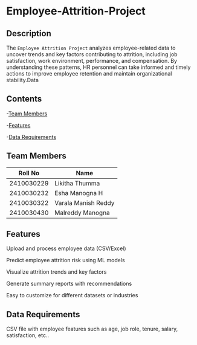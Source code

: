 # Employee-Attrition-Project

## Description
The `Employee Attrition Project` analyzes employee-related data to uncover trends and key factors contributing to attrition, including job satisfaction, work environment, performance, and compensation. By understanding these patterns, HR personnel can take informed and timely actions to improve employee retention and maintain organizational stability.Data


## Contents
-[Team Members](#team-members)

-[Features](#features)

-[Data Requirements](#data-requirements)


## Team Members
|     Roll No     |    Name           |
|-----------------|-------------------|
|   2410030229    |Likitha Thumma     |
|   2410030232    |Esha Manogna H     |
|2410030322       |Varala Manish Reddy|
|2410030430       |Malreddy Manogna   |


## Features

Upload and process employee data (CSV/Excel)

Predict employee attrition risk using ML models

Visualize attrition trends and key factors

Generate summary reports with recommendations

Easy to customize for different datasets or industries


## Data Requirements

CSV file with employee features such as age, job role, tenure, salary, satisfaction, etc..
